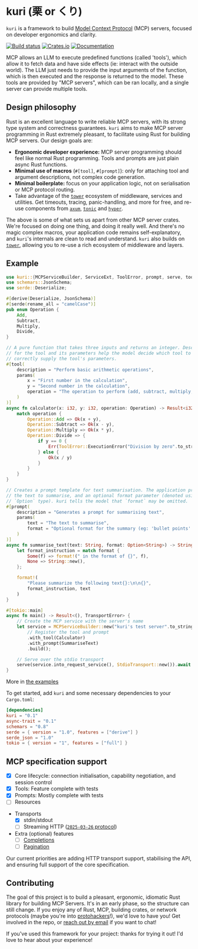 # kuri (栗 or くり)

`kuri` is a framework to build [Model Context Protocol][mcp-docs] (MCP) servers, focused on developer ergonomics and clarity.

[![Build status](https://github.com/itsaphel/kuri/actions/workflows/ci.yml/badge.svg)](https://github.com/itsaphel/kuri/actions/workflows/ci.yml)
[![Crates.io](https://img.shields.io/crates/v/kuri)](https://crates.io/crates/kuri)
[![Documentation](https://docs.rs/kuri/badge.svg)](https://docs.rs/kuri)

MCP allows an LLM to execute predefined functions (called 'tools'), which allow it to fetch data and have side effects (ie: interact with the outside world). The LLM just needs to provide the input arguments of the function, which is then executed and the response is returned to the model. These tools are provided by "MCP servers", which can be ran locally, and a single server can provide multiple tools.

## Design philosophy

Rust is an excellent language to write reliable MCP servers, with its strong type system and correctness guarantees. `kuri` aims to make MCP server programming in Rust extremely pleasant, to facilitate using Rust for building MCP servers. Our design goals are:

- **Ergonomic developer experience:** MCP server programming should feel like normal Rust programming. Tools and prompts are just plain async Rust functions.
- **Minimal use of macros** (`#[tool]`, `#[prompt]`): only for attaching tool and argument descriptions, not complex code generation.
- **Minimal boilerplate:** focus on your application logic, not on serialisation or MCP protocol routing.
- Take advantage of the [`tower`] ecosystem of middleware, services and utilities. Get timeouts, tracing, panic-handling, and more for free, and re-use components from [`axum`], [`tonic`] and [`hyper`].

The above is some of what sets us apart from other MCP server crates. We're focused on doing one thing, and doing it really well. And there's no magic complex macros, your application code remains self-explanatory, and `kuri`'s internals are clean to read and understand. `kuri` also builds on [`tower`], allowing you to re-use a rich ecosystem of middleware and layers.

## Example

```rust
use kuri::{MCPServiceBuilder, ServiceExt, ToolError, prompt, serve, tool, transport::StdioTransport};
use schemars::JsonSchema;
use serde::Deserialize;

#[derive(Deserialize, JsonSchema)]
#[serde(rename_all = "camelCase")]
pub enum Operation {
    Add,
    Subtract,
    Multiply,
    Divide,
}

// A pure function that takes three inputs and returns an integer. Descriptions
// for the tool and its parameters help the model decide which tool to use, and
// correctly supply the tool's parameters.
#[tool(
    description = "Perform basic arithmetic operations",
    params(
        x = "First number in the calculation",
        y = "Second number in the calculation",
        operation = "The operation to perform (add, subtract, multiply, divide)"
    )
)]
async fn calculator(x: i32, y: i32, operation: Operation) -> Result<i32, ToolError> {
    match operation {
        Operation::Add => Ok(x + y),
        Operation::Subtract => Ok(x - y),
        Operation::Multiply => Ok(x * y),
        Operation::Divide => {
            if y == 0 {
                Err(ToolError::ExecutionError("Division by zero".to_string()))
            } else {
                Ok(x / y)
            }
        }
    }
}

// Creates a prompt template for text summarisation. The application provides
// the text to summarise, and an optional format parameter (denoted using Rust's
// `Option` type). kuri tells the model that `format` may be omitted.
#[prompt(
    description = "Generates a prompt for summarising text",
    params(
        text = "The text to summarise",
        format = "Optional format for the summary (eg: 'bullet points' or 'Shakespeare')"
    )
)]
async fn summarise_text(text: String, format: Option<String>) -> String {
    let format_instruction = match format {
        Some(f) => format!(" in the format of {}", f),
        None => String::new(),
    };

    format!(
        "Please summarize the following text{}:\n\n{}",
        format_instruction, text
    )
}

#[tokio::main]
async fn main() -> Result<(), TransportError> {
    // Create the MCP service with the server's name
    let service = MCPServiceBuilder::new("kuri's test server".to_string())
        // Register the tool and prompt
        .with_tool(Calculator)
        .with_prompt(SummariseText)
        .build();

    // Serve over the stdio transport
    serve(service.into_request_service(), StdioTransport::new()).await
}
```

More in [the examples]

To get started, add `kuri` and some necessary dependencies to your `Cargo.toml`:

```toml
[dependencies]
kuri = "0.1"
async-trait = "0.1"
schemars = "0.8"
serde = { version = "1.0", features = ["derive"] }
serde_json = "1.0"
tokio = { version = "1", features = ["full"] }
```

## MCP specification support

- [x] Core lifecycle: connection initialisation, capability negotiation, and session control
- [x] Tools: Feature complete with tests
- [x] Prompts: Mostly complete with tests
- [ ] Resources
- Transports
  - [x] stdin/stdout
  - [ ] Streaming HTTP ([`2025-03-26` protocol])
- Extra (optional) features
  - [ ] [Completions][mcp-completions]
  - [ ] [Pagination][mcp-pagination]

Our current priorities are adding HTTP transport support, stabilising the API, and ensuring full support of the core specification.

## Contributing

The goal of this project is to build a pleasant, ergonomic, idiomatic Rust library for building MCP Servers. It's in an early phase, so the structure can still change. If you enjoy any of Rust, MCP, building crates, or network protocols (maybe you're into [protohackers](https://protohackers.com/)!), we'd love to have you! Get involved in the repo, or [reach out by email](mailto:aphel@indices.io) if you want to chat!

If you've used this framework for your project: thanks for trying it out! I'd love to hear about your experience!

[`hyper`]: https://github.com/hyperium/hyper
[`tonic`]: https://github.com/hyperium/tonic
[`tower`]: https://github.com/tower-rs/tower
[`axum`]: https://github.com/tokio-rs/axum
[`actix`]: https://github.com/actix/actix-web
[mcp-docs]: https://modelcontextprotocol.io
[the examples]: examples/
[`2025-03-26` protocol]: https://modelcontextprotocol.io/specification/2025-03-26/basic/transports#streamable-http
[mcp-completions]: https://modelcontextprotocol.io/specification/2025-03-26/server/utilities/completion
[mcp-pagination]: https://spec.modelcontextprotocol.io/specification/2025-03-26/server/utilities/pagination/
